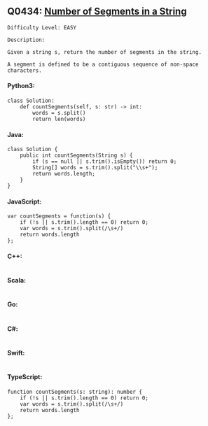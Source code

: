 ## Q0434: [Number of Segments in a String](https://leetcode.com/problems/number-of-segments-in-a-string/)

```
Difficulty Level: EASY
```

```
Description:

Given a string s, return the number of segments in the string.

A segment is defined to be a contiguous sequence of non-space characters.
```

#### Python3:

```
class Solution:
    def countSegments(self, s: str) -> int:
        words = s.split()
        return len(words)
```

#### Java:

```
class Solution {
    public int countSegments(String s) {
        if (s == null || s.trim().isEmpty()) return 0; 
        String[] words = s.trim().split("\\s+"); 
        return words.length;
    }
}
```

#### JavaScript:

```
var countSegments = function(s) {
    if (!s || s.trim().length == 0) return 0; 
    var words = s.trim().split(/\s+/)
    return words.length
};
```

#### C++:

```

```

#### Scala:

```

```

#### Go:

```

```

#### C#:

```

```

#### Swift:

```

```

#### TypeScript:

```
function countSegments(s: string): number {
    if (!s || s.trim().length == 0) return 0; 
    var words = s.trim().split(/\s+/)
    return words.length
};
```